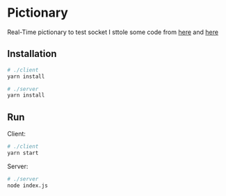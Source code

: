 # Pictionary

Real-Time pictionary to test socket
I sttole some code from [here](https://medium.com/swlh/build-a-real-time-chat-app-with-react-hooks-and-socket-io-4859c9afecb0) and [here](https://github.com/socketio/socket.io/tree/master/examples/whiteboard)

## Installation

```bash
# ./client
yarn install
```

```bash
# ./server
yarn install
```

## Run

Client:

```bash
# ./client
yarn start
```

Server:

```bash
# ./server
node index.js
```
